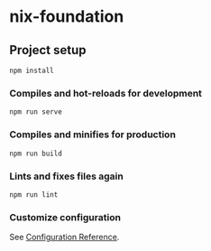 # nix-foundation

## Project setup
```
npm install
```

### Compiles and hot-reloads for development
```
npm run serve
```

### Compiles and minifies for production
```
npm run build
```

### Lints and fixes files again
```
npm run lint
```

### Customize configuration
See [Configuration Reference](https://cli.vuejs.org/config/).
